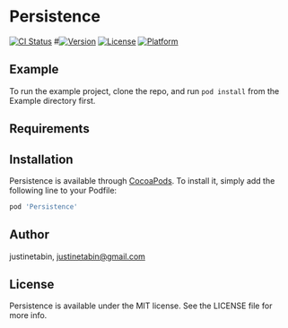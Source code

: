 # Persistence

[![CI Status](https://img.shields.io/travis/justinetabin/Persistence.svg?style=flat)](https://travis-ci.org/justinetabin/Persistence)
#[![Version](https://img.shields.io/cocoapods/v/Persistence.svg?style=flat)](https://cocoapods.org/pods/Persistence)
[![License](https://img.shields.io/cocoapods/l/Persistence.svg?style=flat)](https://cocoapods.org/pods/Persistence)
[![Platform](https://img.shields.io/cocoapods/p/Persistence.svg?style=flat)](https://cocoapods.org/pods/Persistence)

## Example

To run the example project, clone the repo, and run `pod install` from the Example directory first.

## Requirements

## Installation

Persistence is available through [CocoaPods](https://cocoapods.org). To install
it, simply add the following line to your Podfile:

```ruby
pod 'Persistence'
```

## Author

justinetabin, justinetabin@gmail.com

## License

Persistence is available under the MIT license. See the LICENSE file for more info.
